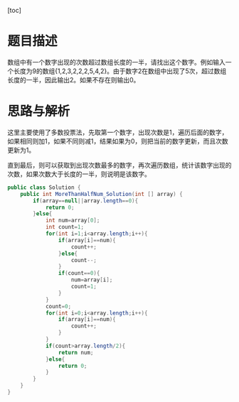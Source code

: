 [toc]
# 题目描述
数组中有一个数字出现的次数超过数组长度的一半，请找出这个数字。例如输入一个长度为9的数组{1,2,3,2,2,2,5,4,2}。由于数字2在数组中出现了5次，超过数组长度的一半，因此输出2。如果不存在则输出0。

# 思路与解析
这里主要使用了多数投票法，先取第一个数字，出现次数是1，遍历后面的数字，如果相同则加1，如果不同则减1，结果如果为0，则把当前的数字更新，而且次数更新为1。

直到最后，则可以获取到出现次数最多的数字，再次遍历数组，统计该数字出现的次数，如果次数大于长度的一半，则说明是该数字。
```java
public class Solution {
    public int MoreThanHalfNum_Solution(int [] array) {
        if(array==null||array.length==0){
            return 0;
        }else{
            int num=array[0];
            int count=1;
            for(int i=1;i<array.length;i++){
                if(array[i]==num){
                    count++;
                }else{
                    count--;
                }
                if(count==0){
                    num=array[i];
                    count=1;
                }
            }
            count=0;
            for(int i=0;i<array.length;i++){
                if(array[i]==num){
                    count++;
                }
            }
            if(count>array.length/2){
                return num;
            }else{
                return 0;
            }
        }
    }
}
```

